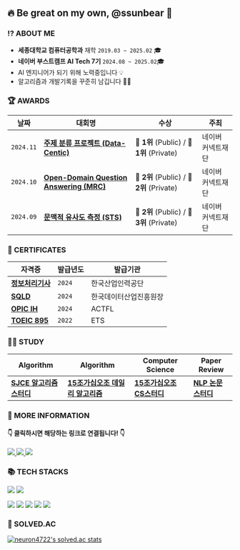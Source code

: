 ## 🔥 Be great on my own, @ssunbear 🐻

### ⁉️ ABOUT ME
- **세종대학교 컴퓨터공학과** 재학 `2019.03 ~ 2025.02` 🎓
- **네이버 부스트캠프 AI Tech 7기** `2024.08 ~ 2025.02`🎓
- AI 엔지니어가 되기 위해 노력중입니다 💡 
- 알고리즘과 개발기록을 꾸준히 남깁니다 ✍🏻

### 🏆 AWARDS
| **날짜** | **대회명** | **수상**  |**주최**  |
| -------- | ------------| ----------- |----------- |
|`2024.11`|[**주제 분류 프로젝트 (Data-Centic)**](https://github.com/boostcampaitech7/level2-nlp-datacentric-nlp-15) |🥇 **1위** (Public) / 🥇 **1위** (Private)| 네이버 커넥트재단 |
|`2024.10`|[**Open-Domain Question Answering (MRC)**](https://github.com/boostcampaitech7/level2-mrc-nlp-15) | 🥈 **2위** (Public) / 🥈 **2위** (Private)| 네이버 커넥트재단 |
|`2024.09`|[**문맥적 유사도 측정 (STS)**](https://github.com/boostcampaitech7/level1-semantictextsimilarity-nlp-15) | 🥈 **2위** (Public) / 🥉 **3위** (Private)| 네이버 커넥트재단 |


### 💎 CERTIFICATES
| **자격증** | **발급년도** | **발급기관**  |
| -------- | ------------| ----------- |
|[**정보처리기사**](https://www.notion.so/ssunbear/3c195ae5b2c24987a7da0aea9ff6b953) |`2024`|한국산업인력공단|
|[**SQLD**](https://www.notion.so/ssunbear/SQLD-25d1dafef4bd4dd5bcbd95955a6b3c81) |`2024`|한국데이터산업진흥원장|
|[**OPIC IH**](https://www.notion.so/ssunbear/OPIC-0119671a1a7c4265a695bc0b122edee5)|`2024`|ACTFL |
|[**TOEIC 895**]()|`2022`|ETS |

### ✍🏻 STUDY
| Algorithm | Algorithm |  Computer Science | Paper Review  |
| -------- | ------------| ----------- |----------- |
|[**SJCE 알고리즘 스터디**](https://github.com/j2noo/SJCE_Algorithm_Study)|[**15조가십오조 데일리 알고리즘**](https://github.com/AI-Tech-7th-NLP-15/Daily-PS)|[**15조가십오조 CS스터디**](https://github.com/AI-Tech-7th-NLP-15/CS-Study)|[**NLP 논문스터디**](https://github.com/ssunbear/Paper_Review)|

### 📃 MORE INFORMATION
####   👇 클릭하시면 해당하는 링크로 연결됩니다! 👇
<a href="https://ssunbear.notion.site/ea1f7e630a0346bdbf19a5407c9e1592"/>
  <img src="https://img.shields.io/badge/Notion-000000.svg?&style=for-the-badge&logo=Notion&logoColor=white"/> </a>
<a href="https://define-me.tistory.com/"/>
   <img src="https://img.shields.io/badge/Tistory-FD5F07.svg?&style=for-the-badge&logo=Tistory&logoColor=white"/> </a>
<a href="https://blog.naver.com/define_me">
   <img src="https://img.shields.io/badge/BLOG-03C75A.svg?&style=for-the-badge&logo=Naver&logoColor=white"/> </a>

### 📚 TECH STACKS
<img src="https://img.shields.io/badge/Python-3776AB?style=for-the-badge&logo=Python&logoColor=white"> <img src="https://img.shields.io/badge/PyTorch-EE4C2C?style=for-the-badge&logo=PyTorch&logoColor=white">

<img src="https://img.shields.io/badge/java-007396?style=for-the-badge&logo=java&logoColor=white"> <img src="https://img.shields.io/badge/spring-6DB33F?style=for-the-badge&logo=spring&logoColor=white"> <img src="https://img.shields.io/badge/postgresql-4169E1?style=for-the-badge&logo=postgresql&logoColor=white"> <img src="https://img.shields.io/badge/Docker-2496ED?style=for-the-badge&logo=Docker&logoColor=white"> <img src="https://img.shields.io/badge/Git-F05032?style=for-the-badge&logo=Git&logoColor=white"> 

### 📜 SOLVED.AC
[![neuron4722's solved.ac stats](https://github-readme-solvedac.hyp3rflow.vercel.app/api/?handle=neuron4722)](https://solved.ac/profile/neuron4722)

